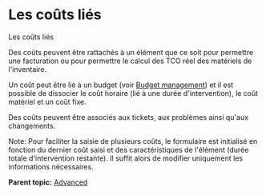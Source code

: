 Les coûts liés
==============

Les coûts liés

Des coûts peuvent être rattachés à un élément que ce soit pour permettre
une facturation ou pour permettre le calcul des TCO réel des matériels
de l'inventaire.

Un coût peut être lié à un budget (voir [Budget
management](management_budget.html "Budgets are managed via menu Management > Budgets"))
et il est possible de dissocier le coût horaire (lié à une durée
d'intervention), le coût matériel et un coût fixe.

Des coûts peuvent être associés aux tickets, aux problèmes ainsi qu'aux
changements.

Note: Pour faciliter la saisie de plusieurs coûts, le formulaire est
initialisé en fonction du dernier coût saisi et des caractéristiques de
l'élément (durée totale d'intervention restante). Il suffit alors de
modifier uniquement les informations nécessaires.

**Parent topic:** [Advanced](../glpi/helpdesk_advanced.html "Advanced")
